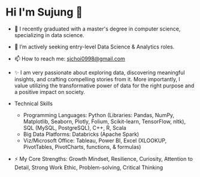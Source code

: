 <p align="center">
<h1><strong> Hi I'm Sujung 👋 </strong></h1>
</p>

- 🔭 I recently graduated with a master's degree in computer science, specializing in data science.
- 🌱 I’m actively seeking entry-level Data Science & Analytics roles.
- 📫 How to reach me: sjchoi0998@gmail.com
- ✨ I am very passionate about exploring data, discovering meaningful insights, and crafting compelling stories from it. More importantly, I value utilizing the transformative power of data for the right purpose and a positive impact on society.

- Technical Skills
  * Programming Languages: Python (Libraries: Pandas, NumPy, Matplotlib, Seaborn, Plotly, Folium, Scikit-learn, TensorFlow, nltk), SQL (MySQL, PostgreSQL), C++, R, Scala
  * Big Data Platforms: Databricks (Apache Spark)
  * Viz/Microsoft Office: Tableau, Power BI, Excel (XLOOKUP, PivotTables, PivotCharts, functions, & formulas)

- ⚡ My Core Strengths: Growth Mindset, Resilience, Curiosity, Attention to Detail, Strong Work Ethic, Problem-solving, Critical Thinking
